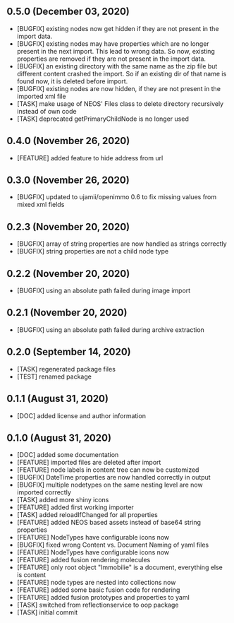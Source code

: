 ## 0.5.0 (December 03, 2020)
  - [BUGFIX] existing nodes now get hidden if they are not present in the import data.
  - [BUGFIX] existing nodes may have properties which are no longer present in the next import. This lead to wrong data. So now, existing properties are removed if they are not present in the import data.
  - [BUGFIX] an existing directory with the same name as the zip file but different content crashed the import. So if an existing dir of that name is found now, it is deleted before import. 
  - [BUGFIX] existing nodes are now hidden, if they are not present in the imported xml file 
  - [TASK] make usage of NEOS' Files class to delete directory recursively instead of own code 
  - [TASK] deprecated getPrimaryChildNode is no longer used

## 0.4.0 (November 26, 2020)
  - [FEATURE] added feature to hide address from url

## 0.3.0 (November 26, 2020)
  - [BUGFIX] updated to ujamii/openimmo 0.6 to fix missing values from mixed xml fields

## 0.2.3 (November 20, 2020)
  - [BUGFIX] array of string properties are now handled as strings correctly
  - [BUGFIX] string properties are not a child node type

## 0.2.2 (November 20, 2020)
  - [BUGFIX] using an absolute path failed during image import

## 0.2.1 (November 20, 2020)
  - [BUGFIX] using an absolute path failed during archive extraction

## 0.2.0 (September 14, 2020)
  - [TASK] regenerated package files
  - [TEST] renamed package

## 0.1.1 (August 31, 2020)
  - [DOC] added license and author information

## 0.1.0 (August 31, 2020)
  - [DOC] added some documentation
  - [FEATURE] imported files are deleted after import 
  - [FEATURE] node labels in content tree can now be customized 
  - [BUGFIX] DateTime properties are now handled correctly in output 
  - [BUGFIX] multiple nodetypes on the same nesting level are now imported correctly
  - [TASK] added more shiny icons
  - [FEATURE] added first working importer
  - [TASK] added reloadIfChanged for all properties 
  - [FEATURE] added NEOS based assets instead of base64 string properties
  - [FEATURE] NodeTypes have configurable icons now
  - [BUGFIX] fixed wrong Content vs. Document Naming of yaml files 
  - [FEATURE] NodeTypes have configurable icons now
  - [FEATURE] added fusion rendering molecules
  - [FEATURE] only root object "Immobilie" is a document, everything else is content 
  - [FEATURE] node types are nested into collections now 
  - [FEATURE] added some basic fusion code for rendering
  - [FEATURE] added fusion prototypes and properties to yaml
  - [TASK] switched from reflectionservice to oop package
  - [TASK] initial commit

